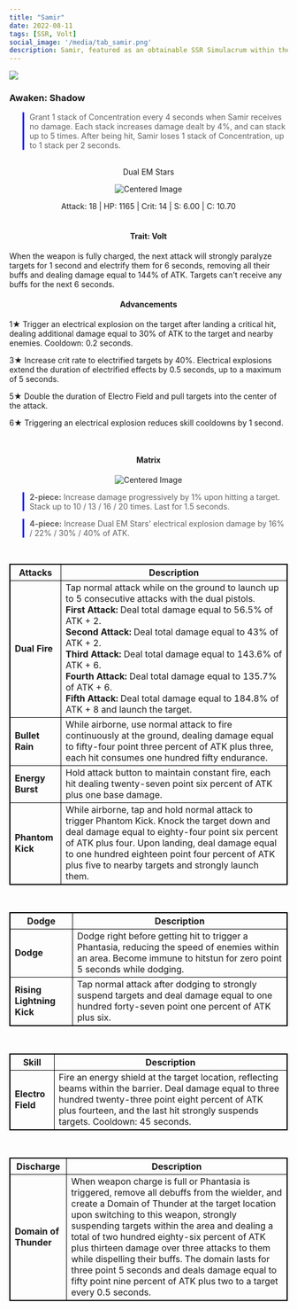 ```yaml
---
title: "Samir"
date: 2022-08-11
tags: [SSR, Volt]
social_image: '/media/tab_samir.png'
description: Samir, featured as an obtainable SSR Simulacrum within the simulacrum system, associated with the weapon Dual EM Stars.
---
```

![](https://i.postimg.cc/26Y4yC6T/Simulacrum-Samir-Awaken.webp)

### Awaken: Shadow
> Grant 1 stack of Concentration every 4 seconds when Samir receives no damage. Each stack increases damage dealt by 4%, and can stack up to 5 times. After being hit, Samir loses 1 stack of Concentration, up to 1 stack per 2 seconds.

</br>

<center>Dual EM Stars</center>

<p align="center">
<img src="https://i.postimg.cc/XY6pKQfD/Icon-Weapon-Dual-EM-Stars.webp" alt="Centered Image">
</p>


<center>
Attack: 18 | HP: 1165 | Crit: 14 | S: 6.00 | C: 10.70
</center>

</br>

<h4 style="text-align: center;"> Trait: Volt</h4>

When the weapon is fully charged, the next attack will strongly paralyze targets for 1 second and electrify them for 6 seconds, removing all their buffs and dealing damage equal to 144% of ATK. Targets can't receive any buffs for the next 6 seconds.

<style>
table {
    border-collapse: collapse;
}
table, th, td {
   border: 1.5px solid black;
}
blockquote {
    border-left: solid blue;
    padding-left: 10px;
}
</style>


<h4 style="text-align: center;"> Advancements </h4>


1★ Trigger an electrical explosion on the target after landing a critical hit, dealing additional damage equal to 30% of ATK to the target and nearby enemies. Cooldown: 0.2 seconds.

3★ Increase crit rate to electrified targets by 40%. Electrical explosions extend the duration of electrified effects by 0.5 seconds, up to a maximum of 5 seconds.


5★ Double the duration of Electro Field and pull targets into the center of the attack.

6★ Triggering an electrical explosion reduces skill cooldowns by 1 second. 

</br>

<h4 style="text-align: center;"> Matrix </h4> 

<p align="center">
<img src="https://i.postimg.cc/kg1pxyYg/Samir-m.png" alt="Centered Image">
</p>



> **2-piece:** Increase damage progressively by 1% upon hitting a target. Stack up to 10 / 13 / 16 / 20 times. Last for 1.5 seconds.

> **4-piece:** Increase Dual EM Stars' electrical explosion damage by 16% / 22% / 30% / 40% of ATK.

</br>

| Attacks | Description |
| --- | --- |
| **Dual Fire** | Tap normal attack while on the ground to launch up to 5 consecutive attacks with the dual pistols. </br> **First Attack:** Deal total damage equal to 56.5% of ATK + 2. </br> **Second Attack:** Deal total damage equal to 43% of ATK + 2. </br> **Third Attack:** Deal total damage equal to 143.6% of ATK + 6. </br> **Fourth Attack:** Deal total damage equal to 135.7% of ATK + 6. </br> **Fifth Attack:** Deal total damage equal to 184.8% of ATK + 8 and launch the target. |
| **Bullet Rain** | While airborne, use normal attack to fire continuously at the ground, dealing damage equal to fifty-four point three percent of ATK plus three, each hit consumes one hundred fifty endurance.
| **Energy Burst** | Hold attack button to maintain constant fire, each hit dealing twenty-seven point six percent of ATK plus one base damage.
| **Phantom Kick** | While airborne, tap and hold normal attack to trigger Phantom Kick. Knock the target down and deal damage equal to eighty-four point six percent of ATK plus four. Upon landing, deal damage equal to one hundred eighteen point four percent of ATK plus five to nearby targets and strongly launch them.

</br>

| Dodge | Description |
| --- | --- |
| **Dodge** | Dodge right before getting hit to trigger a Phantasia, reducing the speed of enemies within an area. Become immune to hitstun for zero point 5 seconds while dodging.
| **Rising Lightning Kick** | Tap normal attack after dodging to strongly suspend targets and deal damage equal to one hundred forty-seven point one percent of ATK plus six.

</br>

| Skill | Description |
| --- | --- |
| **Electro Field** | Fire an energy shield at the target location, reflecting beams within the barrier. Deal damage equal to three hundred twenty-three point eight percent of ATK plus fourteen, and the last hit strongly suspends targets. Cooldown: 45 seconds.

</br>

| Discharge | Description |
| --- | --- |
| **Domain of Thunder** | When weapon charge is full or Phantasia is triggered, remove all debuffs from the wielder, and create a Domain of Thunder at the target location upon switching to this weapon, strongly suspending targets within the area and dealing a total of two hundred eighty-six percent of ATK plus thirteen damage over three attacks to them while dispelling their buffs. The domain lasts for three point 5 seconds and deals damage equal to fifty point nine percent of ATK plus two to a target every 0.5 seconds.



